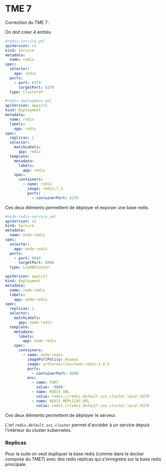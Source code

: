 # TME 7

Correction du TME 7 :

On doit créer 4 entités

```yaml
#redis-service.yml
apiVersion: v1
kind: Service
metadata:
  name: redis
spec:
  selector:
    app: redis
  ports:
    - port: 6379
      targetPort: 6379
  type: ClusterIP
```

```yaml
#redis-deployment.yml
apiVersion: apps/v1
kind: Deployment
metadata:
  name: redis
  labels:
    app: redis
spec:
  replicas: 1
  selector:
    matchLabels:
      app: redis
  template:
    metadata:
      labels:
        app: redis
    spec:
      containers:
        - name: redis
          image: redis:7.2
          ports:
            - containerPort: 6379
```

Ces deux éléments permettent de déployer et exposer une base redis.

```yaml
#node-redis-service.yml
apiVersion: v1
kind: Service
metadata:
  name: node-redis
spec:
  selector:
    app: node-redis
  ports:
    - port: 8080
      targetPort: 8080
  type: LoadBalancer
```

```yaml
apiVersion: apps/v1
kind: Deployment
metadata:
  name: node-redis
  labels:
    app: node-redis
spec:
  replicas: 1
  selector:
    matchLabels:
      app: node-redis
  template:
    metadata:
      labels:
        app: node-redis
    spec:
      containers:
        - name: node-redis
          imagePullPolicy: Always
          image: arthurescriou/node-redis:1.0.5
          ports:
            - containerPort: 8080
          env:
            - name: PORT
              value: '8080'
            - name: REDIS_URL
              value: redis://redis.default.svc.cluster.local:6379
            - name: REDIS_REPLICAS_URL
              value: redis://redis.default.svc.cluster.local:6379
```

Ces deux éléments permettent de déployer le serveur.

L'url `redis.default.svc.cluster` permet d'accéder à un service depuis l'intérieur du cluster kubernetes.

### Replicas

Pour la suite on veut dupliquer la base redis (comme dans le docker compose du TME7) avec des redis replicas qui s'enregistre sur la base redis principale.
